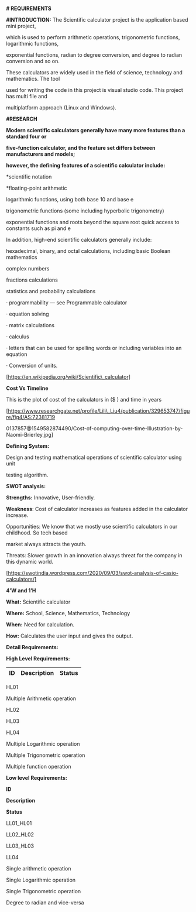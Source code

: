 ﻿

**# REQUIREMENTS**

**#INTRODUCTION:** The Scientific calculator project is the application based mini project,

which is used to perform arithmetic operations, trigonometric functions, logarithmic functions,

exponential functions, radian to degree conversion, and degree to radian conversion and so on.

These calculators are widely used in the field of science, technology and mathematics. The tool

used for writing the code in this project is visual studio code. This project has multi file and

multiplatform approach (Linux and Windows).

**#RESEARCH**

**Modern scientific calculators generally have many more features than a standard four or**

**five-function calculator, and the feature set differs between manufacturers and models;**

**however, the defining features of a scientific calculator include:**

*scientific notation

*floating-point arithmetic

logarithmic functions, using both base 10 and base e

trigonometric functions (some including hyperbolic trigonometry)

exponential functions and roots beyond the square root
quick access to constants such as pi and e

In addition, high-end scientific calculators generally include:

hexadecimal, binary, and octal calculations, including basic Boolean mathematics

complex numbers

fractions calculations

 statistics and probability calculations

· programmability — see Programmable calculator

· equation solving

· matrix calculations

· calculus

· letters that can be used for spelling words or including variables into an equation

· Conversion of units.

[https://en.wikipedia.org/wiki/Scientific\_calculator]





**Cost Vs Timeline**

This is the plot of cost of the calculators in ($ ) and time in years

[https://www.researchgate.net/profile/Lili\_Liu4/publication/329653747/figure/fig4/AS:72381719

0137857@1549582874490/Cost-of-computing-over-time-Illustration-by-Naomi-Brierley.jpg]

**Defining System:**

Design and testing mathematical operations of scientific calculator using unit

testing algorithm.

**SWOT analysis:**

**Strengths:** Innovative, User-friendly.

**Weakness**: Cost of calculator increases as features added in the calculator increase.

Opportunities: We know that we mostly use scientific calculators in our childhood. So tech based

market always attracts the youth.

Threats: Slower growth in an innovation always threat for the company in this dynamic world.

[https://swotindia.wordpress.com/2020/09/03/swot-analysis-of-casio-calculators/]





**4’W and 1’H**

**What:** Scientific calculator

**Where:** School, Science, Mathematics, Technology

**When:** Need for calculation.

**How:** Calculates the user input and gives the output.

**Detail Requirements:**

**High Level Requirements:**

|ID|Description|Status|
|:-|:----------|:-----|
HL01

Multiple Arithmetic operation

HL02

HL03

HL04

Multiple Logarithmic operation

Multiple Trigonometric operation

Multiple function operation

**Low level Requirements:**

**ID**

**Description**

**Status**

LL01\_HL01

LL02\_HL02

LL03\_HL03

LL04

Single arithmetic operation

Single Logarithmic operation

Single Trigonometric operation

Degree to radian and vice-versa


